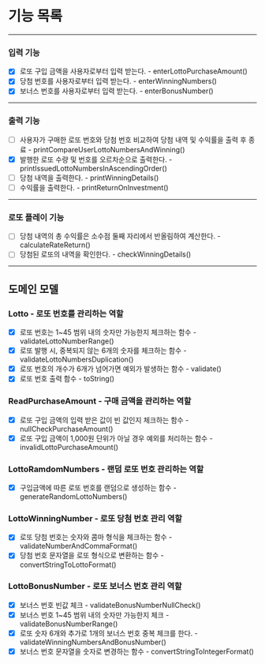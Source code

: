 # 기능 목록

--- 

### 입력 기능
- [x] 로또 구입 금액을 사용자로부터 입력 받는다. - enterLottoPurchaseAmount()
- [x] 당첨 번호를 사용자로부터 입력 받는다. - enterWinningNumbers()
- [x] 보너스 번호를 사용자로부터 입력 받는다. - enterBonusNumber()

---

### 출력 기능
- [ ] 사용자가 구매한 로또 번호와 당첨 번호 비교하여 당첨 내역 및 수익률을 출력 후 종료 -  printCompareUserLottoNumbersAndWinning()
- [x] 발행한 로또 수량 및 번호를 오르차순으로 출력한다. - printIssuedLottoNumbersInAscendingOrder()
- [ ] 당첨 내역을 출력한다. - printWinningDetails()
- [ ] 수익률을 출력한다. - printReturnOnInvestment()

---

### 로또 플레이 기능
- [ ] 당첨 내역의 총 수익률은 소수점 둘째 자리에서 반올림하여 계산한다. - calculateRateReturn()
- [ ] 당첨된 로또의 내역을 확인한다. - checkWinningDetails()

---

## 도메인 모델

### Lotto - 로또 번호를 관리하는 역할
 - [x] 로또 번호는 1~45 범위 내의 숫자만 가능한지 체크하는 함수 - validateLottoNumberRange()
 - [x] 로또 발행 시, 중복되지 않는 6개의 숫자를 체크하는 함수 - validateLottoNumbersDuplication()
 - [x] 로또 번호의 개수가 6개가 넘어가면 예외가 발생하는 함수 - validate()
 - [x] 로또 번호 출력 함수 - toString()

### ReadPurchaseAmount - 구매 금액을 관리하는 역할
 - [x] 로또 구입 금액의 입력 받은 값이 빈 값인지 체크하는 함수 - nullCheckPurchaseAmount()
 - [x] 로또 구입 금액이 1,000원 단위가 아닐 경우 예외를 처리하는 함수 - invalidLottoPurchaseAmount()

### LottoRamdomNumbers - 랜덤 로또 번호 관리하는 역할
 - [x] 구입금액에 따른 로또 번호를 랜덤으로 생성하는 함수 - generateRandomLottoNumbers()

### LottoWinningNumber - 로또 당첨 번호 관리 역할
 - [x] 로또 당첨 번호는 숫자와 콤마 형식을 체크하는 함수 - validateNumberAndCommaFormat()
 - [x] 당첨 번호 문자열을 로또 형식으로 변환하는 함수 - convertStringToLottoFormat()

### LottoBonusNumber - 로또 보너스 번호 관리 역할
 - [x] 보너스 번호 빈값 체크 - validateBonusNumberNullCheck()
 - [x] 보너스 번호 1~45 범위 내의 숫자만 가능한지 체크 - validateBonusNumberRange()
 - [x] 로또 숫자 6개와 추가로 1개의 보너스 번호 중복 체크를 한다. - validateWinningNumbersAndBonusNumber()
 - [x] 보너스 번호 문자열을 숫자로 변경하는 함수 - convertStringToIntegerFormat()